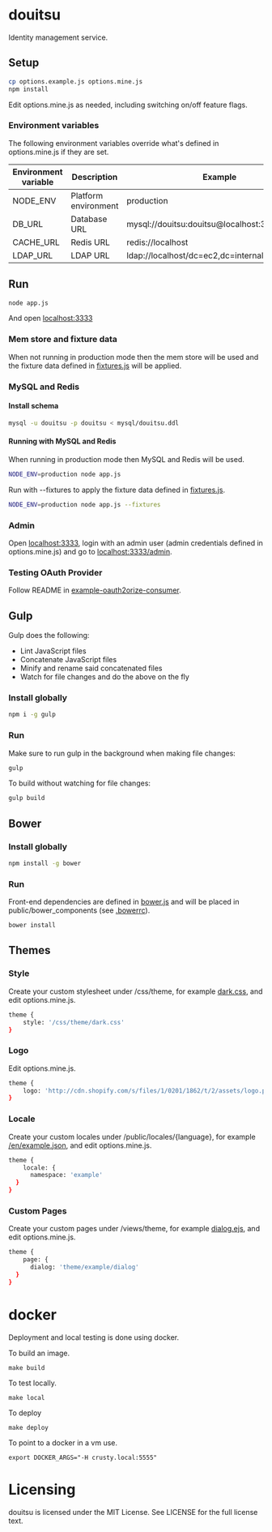 douitsu
=======

Identity management service.

## Setup

```bash
cp options.example.js options.mine.js
npm install
```

Edit options.mine.js as needed, including switching on/off feature flags.

### Environment variables

The following environment variables override what's defined in options.mine.js if they are set.

Environment variable | Description | Example
--- | --- | ---
NODE_ENV | Platform environment | production
DB_URL | Database URL | mysql://douitsu:douitsu@localhost:3306/douitsu
CACHE_URL | Redis URL | redis://localhost
LDAP_URL | LDAP URL | ldap://localhost/dc=ec2,dc=internal

## Run

```bash
node app.js
```

And open [localhost:3333](http://localhost:3333)

### Mem store and fixture data

When not running in production mode then the mem store will be used and the fixture data defined in [fixtures.js](https://github.com/ninjablocks/douitsu/blob/master/lib/fixtures.js) will be applied.

### MySQL and Redis

#### Install schema

```bash
mysql -u douitsu -p douitsu < mysql/douitsu.ddl
```
#### Running with MySQL and Redis

When running in production mode then MySQL and Redis will be used.

```bash
NODE_ENV=production node app.js
```

Run with --fixtures to apply the fixture data defined in [fixtures.js](https://github.com/ninjablocks/douitsu/blob/master/lib/fixtures.js).

```bash
NODE_ENV=production node app.js --fixtures
```

### Admin

Open [localhost:3333](http://localhost:3333), login with an admin user (admin credentials defined in options.mine.js) and go to [localhost:3333/admin](http://localhost:3333/admin).

### Testing OAuth Provider

Follow README in [example-oauth2orize-consumer](https://github.com/chico/example-oauth2orize-consumer).

## Gulp

Gulp does the following:
* Lint JavaScript files
* Concatenate JavaScript files
* Minify and rename said concatenated files
* Watch for file changes and do the above on the fly

### Install globally

```bash
npm i -g gulp
```

### Run

Make sure to run gulp in the background when making file changes:

```bash
gulp
```

To build without watching for file changes:

```bash
gulp build
```

## Bower

### Install globally

```bash
npm install -g bower
```

### Run

Front-end dependencies are defined in [bower.js](https://github.com/ninjablocks/douitsu/blob/master/bower.js) and will be placed in public/bower_components (see [.bowerrc](https://github.com/ninjablocks/douitsu/blob/master/bowerrc)).

```bash
bower install
```

## Themes

### Style

Create your custom stylesheet under /css/theme, for example [dark.css](https://github.com/ninjablocks/douitsu/blob/master/public/css/theme/dark.css), and edit options.mine.js.

```bash
theme {
	style: '/css/theme/dark.css'
}
```

### Logo

Edit options.mine.js.

```bash
theme {
	logo: 'http://cdn.shopify.com/s/files/1/0201/1862/t/2/assets/logo.png'
}
```

### Locale

Create your custom locales under /public/locales/{language}, for example [/en/example.json](https://github.com/ninjablocks/douitsu/blob/master/public/locales/en/example.json), and edit options.mine.js.

```bash
theme {
	locale: {
      namespace: 'example'
  }
}
```

### Custom Pages

Create your custom pages under /views/theme, for example [dialog.ejs](https://github.com/ninjablocks/douitsu/blob/master/views/theme/example/dialog.ejs), and edit options.mine.js.

```bash
theme {
	page: {
      dialog: 'theme/example/dialog'
  }
}
```

# docker

Deployment and local testing is done using docker.

To build an image.

```
make build
```

To test locally.

```
make local
```

To deploy 

```
make deploy
```

To point to a docker in a vm use.

```
export DOCKER_ARGS="-H crusty.local:5555"
```

# Licensing

douitsu is licensed under the MIT License. See LICENSE for the full license text.
